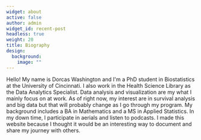 ```yaml
---
widget: about
active: false
author: admin
widget_id: recent-post
headless: true
weight: 20
title: Biography
design:
  background:
    image: ""
---
```

Hello! My name is Dorcas Washington and I'm a PhD student in Biostatistics at the University of Cincinnati. I also work in the Health Science Library as the Data Analytics Specialist. Data analysis and  visualization are my what I mainly focus on at work. As of right now, my interest are in survival analysis and big data but that will probably change as I go through my program. My background includes a BA in Mathematics and a MS in Applied Statistics. In my down time, I participate in aerials and listen to podcasts. I made this website because I thought it would be an interesting way to document and share my journey with others.